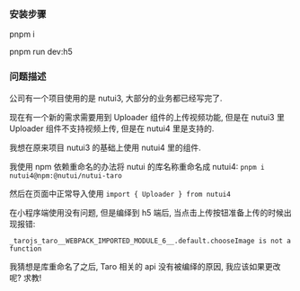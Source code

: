 ### 安装步骤
pnpm i

pnpm run dev:h5

### 问题描述

公司有一个项目使用的是 nutui3, 大部分的业务都已经写完了. 

现在有一个新的需求需要用到 Uploader 组件的上传视频功能, 但是在 nutui3 里 Uploader 组件不支持视频上传, 但是在 nutui4 里是支持的.

我想在原来项目 nutui3 的基础上使用 nutui4 里的组件. 

我使用 npm 依赖重命名的办法将 nutui 的库名称重命名成 nutui4:  `pnpm i nutui4@npm:@nutui/nutui-taro`

然后在页面中正常导入使用 `import { Uploader } from nutui4`

在小程序端使用没有问题, 但是编绎到 h5 端后, 当点击上传按钮准备上传的时候出现报错:

`_tarojs_taro__WEBPACK_IMPORTED_MODULE_6__.default.chooseImage is not a function`

我猜想是库重命名了之后, Taro 相关的 api 没有被编绎的原因, 我应该如果更改呢? 求教!